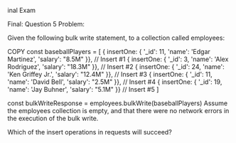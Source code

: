 inal Exam

Final: Question 5
Problem:

Given the following bulk write statement, to a collection called employees:

 COPY
const baseballPlayers = [
  { insertOne: { '_id': 11, 'name': 'Edgar Martinez', 'salary': "8.5M" }},    // Insert #1
  { insertOne: { '_id': 3, 'name': 'Alex Rodriguez', 'salary': "18.3M" }},    // Insert #2
  { insertOne: { '_id': 24, 'name': 'Ken Griffey Jr.', 'salary': "12.4M" }},  // Insert #3
  { insertOne: { '_id': 11, 'name': 'David Bell', 'salary': "2.5M" }},        // Insert #4
  { insertOne: { '_id': 19, 'name': 'Jay Buhner', 'salary': "5.1M" }}         // Insert #5
]

const bulkWriteResponse = employees.bulkWrite(baseballPlayers)
Assume the employees collection is empty, and that there were no network errors in the execution of the bulk write.

Which of the insert operations in requests will succeed?